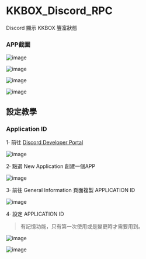 # KKBOX_Discord_RPC
Discord 顯示 KKBOX 豐富狀態

### APP截圖

![image](https://i.imgur.com/ec3daNS.png)

![image](https://i.imgur.com/4aGKLeI.png)

![image](https://i.imgur.com/ZR5xmRc.png)

![image](https://i.imgur.com/TYBNxIm.png)


## 設定教學

### Application ID 

1· 前往 [Discord Developer Portal](https://discord.com/developers/applications)

![image](https://user-images.githubusercontent.com/42506064/190571984-5705efc0-e829-42ce-a1dc-f66cbbeb1750.png)


2· 點選 New Application 創建一個APP

![image](https://user-images.githubusercontent.com/42506064/190571906-74766290-1827-4a80-8d7e-ce78cecb090b.png)

3· 前往 General Information 頁面複製 APPLICATION ID

![image](https://user-images.githubusercontent.com/42506064/190572481-bf26d00c-ccbb-4495-97d5-57a0b4bf2d7f.png)

4· 設定 APPLICATION ID
> 有記憶功能，只有第一次使用或是變更時才需要用到。

![image](https://i.imgur.com/ZR5xmRc.png)

![image](https://i.imgur.com/TYBNxIm.png)